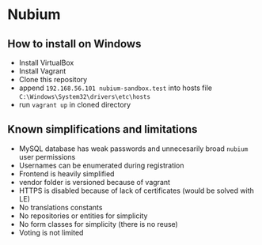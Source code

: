 # Nubium

## How to install on Windows

* Install VirtualBox
* Install Vagrant
* Clone this repository
* append ```192.168.56.101 nubium-sandbox.test``` into hosts file ```C:\Windows\System32\drivers\etc\hosts```
* run ```vagrant up``` in cloned directory

## Known simplifications and limitations

* MySQL database has weak passwords and unnecesarily broad ```nubium``` user permissions
* Usernames can be enumerated during registration
* Frontend is heavily simplified
* vendor folder is versioned because of vagrant
* HTTPS is disabled because of lack of certificates (would be solved with LE)
* No translations constants
* No repositories or entities for simplicity
* No form classes for simplicity (there is no reuse)
* Voting is not limited
